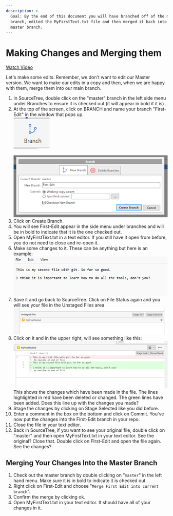 ```yaml
---
description: >-
  Goal: By the end of this document you will have branched off of the master
  branch, edited the MyFirstText.txt file and then merged it back into the
  master branch.
---
```


# Making Changes and Merging them

[Watch Video](https://youtu.be/lnEJLzNkCjk)

Let's make some edits. Remember, we don't want to edit our Master version. We want to make our edits in a copy and then, when we are happy with them, merge them into our main branch.&#x20;

1. In SourceTree, double click on the "master" branch in the left side menu under Branches to ensure it is checked out (it will appear in bold if it is) .
2. At the top of the screen, click on BRANCH and name your branch "First-Edit" in the window that pops up. \
   ![](<../../.gitbook/assets/image (3) (1).png>)\
   \
   ![](<../../.gitbook/assets/image (5) (1).png>)
3. Click on Create Branch.
4. You will see First-Edit appear in the side menu under branches and will be in bold to indicate that it is the one checked out.&#x20;
5. Open MyFirstText.txt in a text editor. If you still have it open from before, you do not need to close and re-open it.&#x20;
6. Make some changes to it. These can be anything but here is an example:\
   ![](<../../.gitbook/assets/image (6) (1).png>)
7. Save it and go back to SourceTree. Click on File Status again and you will see your file in the Unstaged Files area\
   ![](<../../.gitbook/assets/image (7) (1).png>)
8. Click on it and in the upper right, will see something like this:\
   ![](<../../.gitbook/assets/image (8).png>)\
   This shows the changes which have been made in the file. The lines highlighted in red have been deleted or changed. The green lines have been added. Does this line up with the changes you made?
9. Stage the changes by clicking on Stage Selected like you did before.&#x20;
10. Enter a comment in the box on the bottom and click on Commit. You've now put the changes into the First-Edit branch in your repo.&#x20;
11. Close the file in your text editor.&#x20;
12. Back in SourceTree, if you want to see your original file, double click on "master" and then open MyFirstText.txt in your text editor. See the original? Close that. Double click on FIrst-Edit and open the file again. See the changes?&#x20;

## Merging Your Changes Into the Master Branch

1. Check out the master branch by double clicking on "`master`" in the left hand menu. Make sure it is in bold to indicate it is checked out.&#x20;
2. Right click on First-Edit and choose "`Merge First Edit into current branch`".&#x20;
3. Confirm the merge by clicking ok.&#x20;
4. Open MyFirstText.txt in your text editor. It should have all of your changes in it.&#x20;
